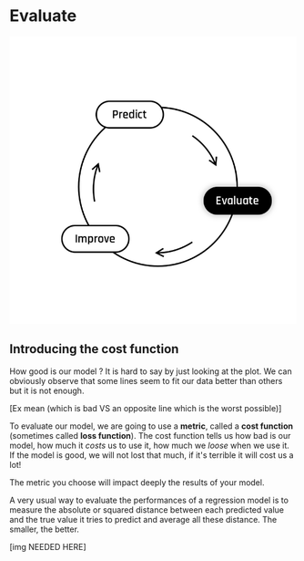 # Evaluate

<img src="day00/assets/Evaluate.png" />

## Introducing the cost function

How good is our model ?
It is hard to say by just looking at the plot. We can obviously observe that some lines seem to fit our data better than  others but it is not enough. 

[Ex mean (which is bad VS an opposite line which is the worst possible)]

To evaluate our model, we are going to use a **metric**, called a **cost function** (sometimes called **loss function**). The cost function tells us how bad is our model, how much it *costs* us to use it, how much we *loose* when we use it.  
If the model is good, we will not lost that much, if it's terrible it will cost us a lot!    

The metric you choose will impact deeply the results of your model.   

A very usual way to evaluate the performances of a regression model is to measure the absolute or squared distance between each predicted value and the true value it tries to predict and average all these distance. The smaller, the better.  

[img NEEDED HERE]
